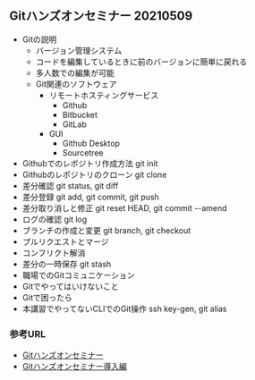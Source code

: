 ## Gitハンズオンセミナー 20210509
- Gitの説明
    - バージョン管理システム
    - コードを編集しているときに前のバージョンに簡単に戻れる
    - 多人数での編集が可能
    - Git関連のソフトウェア
        - リモートホスティングサービス
            - Github
            - Bitbucket
            - GitLab
        - GUI
            - Github Desktop
            - Sourcetree
- Githubでのレポジトリ作成方法 git init
- Githubのレポジトリのクローン git clone
- 差分確認 git status, git diff
- 差分登録 git add, git commit, git push
- 差分取り消しと修正 git reset HEAD, git commit --amend
- ログの確認 git log
- ブランチの作成と変更 git branch, git checkout
- プルリクエストとマージ
- コンフリクト解消
- 差分の一時保存 git stash
- 職場でのGitコミュニケーション
- Gitでやってはいけないこと
- Gitで困ったら
- 本講習でやってないCLIでのGit操作 ssh key-gen, git alias

### 参考URL
- [Gitハンズオンセミナー](https://connpass.com/event/210859/ "Gitハンズオンセミナー")
- [Gitハンズオンセミナー導入編](https://www.slideshare.net/ssuserc8f5dc/git-248133634 "Gitハンズオンセミナー導入編")

